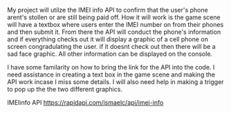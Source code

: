 My project will utilze the IMEI info API to confirm that the user's phone arent's stollen or are still being paid off. How it 
will work is the game scene will have a textbox where users enter the IMEI number on from their phones and then submit it. From there 
the API will conduct the phone's information and if everything checks out it will display a graphic of a cell phone on screen 
congradulating the user. if it doesnt check out then there will be a sad face graphic. All other information can be displayed on the
console.

I have some familarity on how to bring the link for the API into the code.
I need assistance in creating a text box in the game scene and making the API work incase I miss some details. I will also need help 
in making a trigger to pop up the the two different graphics.


IMEIinfo API https://rapidapi.com/ismaelc/api/imei-info
